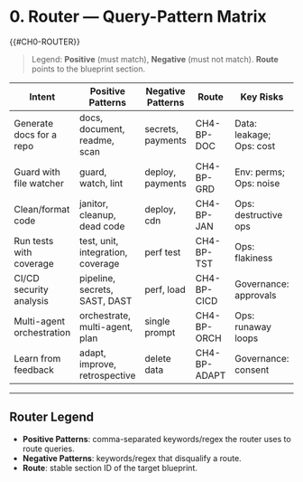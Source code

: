 # 0. Router — Query-Pattern Matrix
{{#CH0-ROUTER}}

> Legend: **Positive** (must match), **Negative** (must not match). **Route** points to the blueprint section.

| Intent | Positive Patterns | Negative Patterns | Route | Key Risks |
|---|---|---|---|---|
| Generate docs for a repo | docs, document, readme, scan | secrets, payments | CH4-BP-DOC | Data: leakage; Ops: cost |
| Guard with file watcher | guard, watch, lint | deploy, payments | CH4-BP-GRD | Env: perms; Ops: noise |
| Clean/format code | janitor, cleanup, dead code | deploy, cdn | CH4-BP-JAN | Ops: destructive ops |
| Run tests with coverage | test, unit, integration, coverage | perf test | CH4-BP-TST | Ops: flakiness |
| CI/CD security analysis | pipeline, secrets, SAST, DAST | perf, load | CH4-BP-CICD | Governance: approvals |
| Multi-agent orchestration | orchestrate, multi-agent, plan | single prompt | CH4-BP-ORCH | Ops: runaway loops |
| Learn from feedback | adapt, improve, retrospective | delete data | CH4-BP-ADAPT | Governance: consent |

---

## Router Legend
- **Positive Patterns**: comma-separated keywords/regex the router uses to route queries.
- **Negative Patterns**: keywords/regex that disqualify a route.
- **Route**: stable section ID of the target blueprint.
